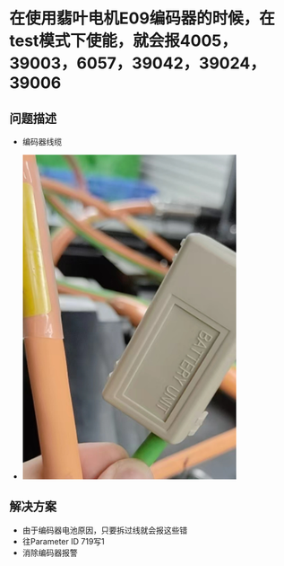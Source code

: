 # 在使用翡叶电机E09编码器的时候，在test模式下使能，就会报4005，39003，6057，39042，39024，39006

## 问题描述
- 编码器线缆

- ![](FILES/019使用翡叶电机E09编码器报错/image-20221201103307678.png)



## 解决方案
- 由于编码器电池原因，只要拆过线就会报这些错
- 往Parameter ID 719写1
- 消除编码器报警